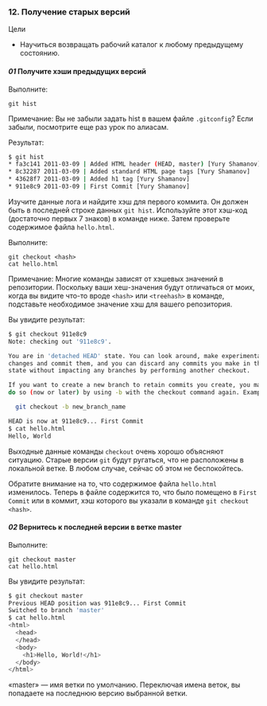 ### 12. Получение старых версий

Цели
   * Научиться возвращать рабочий каталог к любому предыдущему состоянию.


#### *01* Получите хэши предыдущих версий

Выполните:

`git hist`

Примечание: Вы не забыли задать hist в вашем файле `.gitconfig`? Если забыли, посмотрите еще раз урок по алиасам.

Результат:

```bash
$ git hist
* fa3c141 2011-03-09 | Added HTML header (HEAD, master) [Yury Shamanov]
* 8c32287 2011-03-09 | Added standard HTML page tags [Yury Shamanov]
* 43628f7 2011-03-09 | Added h1 tag [Yury Shamanov]
* 911e8c9 2011-03-09 | First Commit [Yury Shamanov]
```

Изучите данные лога и найдите хэш для первого коммита. Он должен быть в последней строке данных `git hist`. Используйте этот хэш-код (достаточно первых 7 знаков) в команде ниже. Затем проверьте содержимое файла `hello.html`.

Выполните:

```git
git checkout <hash>
cat hello.html
```

Примечание: Многие команды зависят от хэшевых значений в репозитории. Поскольку ваши хеш-значения будут отличаться от моих, когда вы видите что-то вроде `<hash>` или `<treehash>` в команде, подставьте необходимое значение хэш для вашего репозитория.

Вы увидите результат:

```bash
$ git checkout 911e8c9
Note: checking out '911e8c9'.

You are in 'detached HEAD' state. You can look around, make experimental
changes and commit them, and you can discard any commits you make in this
state without impacting any branches by performing another checkout.

If you want to create a new branch to retain commits you create, you may
do so (now or later) by using -b with the checkout command again. Example:

  git checkout -b new_branch_name

HEAD is now at 911e8c9... First Commit
$ cat hello.html
Hello, World
```

Выходные данные команды `checkout` очень хорошо объясняют ситуацию. Старые версии `git` будут ругаться, что не расположены в локальной ветке. В любом случае, сейчас об этом не беспокойтесь.

Обратите внимание на то, что содержимое файла `hello.html` изменилось. Теперь в файле содержится то, что было помещено в `First Commit` или в коммит, хэш которого вы указали в команде `git checkout <hash>`.

#### *02* Вернитесь к последней версии в ветке master

Выполните:

```git
git checkout master
cat hello.html
```

Вы увидите результат:

```bash
$ git checkout master
Previous HEAD position was 911e8c9... First Commit
Switched to branch 'master'
$ cat hello.html
<html>
  <head>
  </head>
  <body>
    <h1>Hello, World!</h1>
  </body>
</html>
```

«master» — имя ветки по умолчанию. Переключая имена веток, вы попадаете на последнюю версию выбранной ветки.